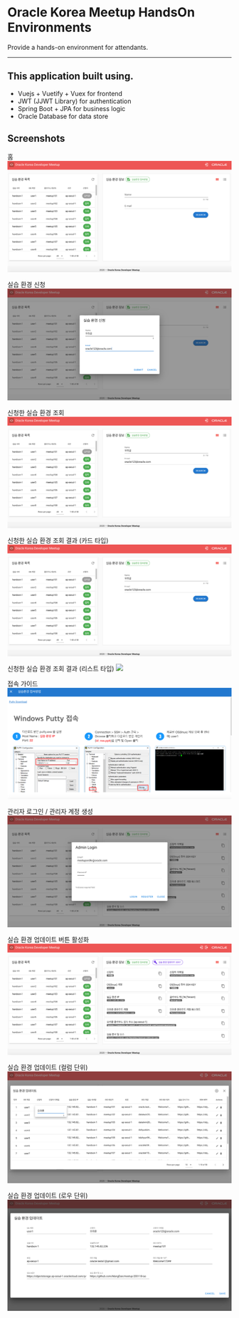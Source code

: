 # Oracle Korea Meetup HandsOn Environments
Provide a hands-on environment for attendants.

---

## This application built using.
* Vuejs + Vuetify + Vuex for frontend
* JWT (JJWT Library) for authentication
* Spring Boot + JPA for business logic
* Oracle Database for data store

## Screenshots
홈
![](images/home.png)

실습 환경 신청
![](images/request_environment.png)

신청한 실습 환경 조회
![](images/search_environment-1.png)

신청한 실습 환경 조회 결과 (카드 타입)
![](images/search_environment-1.png)

신청한 실습 환경 조회 결과 (리스트 타입)
![](images/search_environment-list.png)

접속 가이드
![](images/guides.png)

관리자 로그인 / 관리자 계정 생성
![](images/admin_login.png)

실습 환경 업데이트 버튼 활성화
![](images/env_update_button.png)

실습 환경 업데이트 (컬럼 단위)
![](images/env_column_update.png)

실습 환경 업데이트 (로우 단위)
![](images/env_update_row.png)